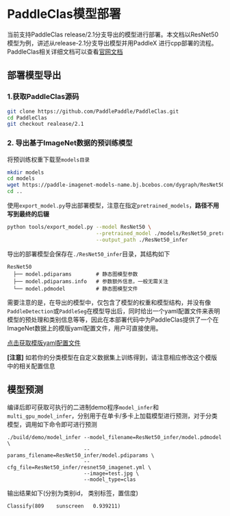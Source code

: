 # PaddleClas模型部署

当前支持PaddleClas release/2.1分支导出的模型进行部署。本文档以ResNet50模型为例，讲述从release-2.1分支导出模型并用PaddleX 进行cpp部署的流程。 PaddleClas相关详细文档可以查看[官网文档](https://github.com/PaddlePaddle/PaddleClas/blob/release/2.1/README_cn.md)

## 部署模型导出

### 1.获取PaddleClas源码

```sh
git clone https://github.com/PaddlePaddle/PaddleClas.git
cd PaddleClas
git checkout realease/2.1
```

### 2. 导出基于ImageNet数据的预训练模型

将预训练权重下载至`models目录`

```sh
mkdir models
cd models
wget https://paddle-imagenet-models-name.bj.bcebos.com/dygraph/ResNet50_pretrained.pdparams
cd ..
```

使用`export_model.py`导出部署模型，注意在指定`pretrained_models`，**路径不用写到最终的后辍**

```sh
python tools/export_model.py --model ResNet50 \
                             --pretrained_model ./models/ResNet50_pretrained \
                             --output_path ./ResNet50_infer
```

导出的部署模型会保存在`./ResNet50_infer`目录，其结构如下

```
ResNet50
  ├── model.pdiparams        # 静态图模型参数
  ├── model.pdiparams.info   # 参数额外信息，一般无需关注
  └── model.pdmodel          # 静态图模型文件
```



需要注意的是，在导出的模型中，仅包含了模型的权重和模型结构，并没有像`PaddleDetection`或`PaddleSeg`在模型导出后，同时给出一个yaml配置文件来表明模型的预处理和类别信息等等，因此在本部署代码中为PaddleClas提供了一个在ImageNet数据上的模版yaml配置文件，用户可直接使用。

[点击获取模版yaml配置文件](../../../resources/resnet50_imagenet.yml)

**[注意]** 如若你的分类模型在自定义数据集上训练得到，请注意相应修改这个模版中的相关配置信息

## 模型预测

编译后即可获取可执行的二进制demo程序`model_infer`和`multi_gpu_model_infer`，分别用于在单卡/多卡上加载模型进行预测，对于分类模型，调用如下命令即可进行预测

```
./build/demo/model_infer --model_filename=ResNet50_infer/model.pdmodel \
                         --params_filename=ResNet50_infer/model.pdiparams \
                         --cfg_file=ResNet50_infer/resnet50_imagenet.yml \
                         --image=test.jpg \
                         --model_type=clas
```

输出结果如下(分别为类别id， 类别标签，置信度)

```
Classify(809    sunscreen   0.939211)
```
